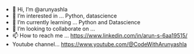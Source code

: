 - 👋 Hi, I’m @arunyashla
- 👀 I’m interested in ... Python, datascience
- 🌱 I’m currently learning ... Python and Datascience
- 💞️ I’m looking to collaborate on ...
- 📫 How to reach me ... https://www.linkedin.com/in/arun-s-6aa19515/
-  Youtube channel... https://www.youtube.com/@CodeWithArunyashla

<!---
arunyashla/arunyashla is a ✨ special ✨ repository because its `README.md` (this file) appears on your GitHub profile.
You can click the Preview link to take a look at your changes.
--->
